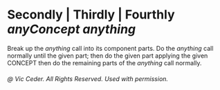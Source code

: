 
# Secondly | Thirdly | Fourthly *anyConcept anything*

Break up the *anything* call into its component parts.
Do the *anything* call normally until the given part;
then do the given part applying the given CONCEPT
then do the remaining parts of the *anything* call normally.

###### @ Vic Ceder. All Rights Reserved.  Used with permission.
